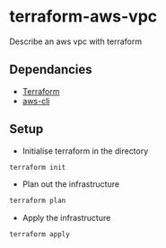 # terraform-aws-vpc
Describe an aws vpc with terraform

## Dependancies

* [Terraform](https://learn.hashicorp.com/terraform/getting-started/install.html)
* [aws-cli](https://docs.aws.amazon.com/cli/latest/userguide/cli-chap-install.html)

## Setup

* Initialise terraform in the directory
```bash
terraform init
```
* Plan out the infrastructure
```bash
terraform plan
```
* Apply the infrastructure
```bash
terraform apply
```
